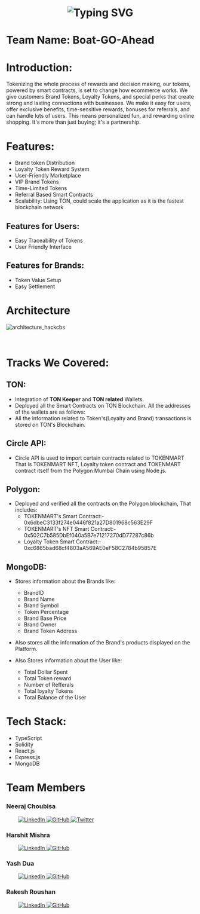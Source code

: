 <h1 align="center">
  <img src="https://readme-typing-svg.demolab.com?font=Fira+Code&weight=900&size=40&pause=1000&center=true&vCenter=true&width=900&lines=TokenMart" alt="Typing SVG" />
</h1>

<p align="center">
</p>

<h1> <b>Team Name</b>:  Boat-GO-Ahead </h1>


# Introduction:
Tokenizing the whole process of rewards and decision making, our tokens, powered by smart contracts, is set to change how ecommerce works. We give customers Brand Tokens, Loyalty Tokens, and special perks that create strong and lasting connections with businesses. We make it easy for users, offer exclusive benefits, time-sensitive rewards, bonuses for referrals, and can handle lots of users. This means personalized fun, and rewarding online shopping. It's more than just buying; it's a partnership.


# Features:

  * Brand token Distribution
  * Loyalty Token Reward System
  * User-Friendly Marketplace
  * VIP Brand Tokens
  * Time-Limited Tokens
  * Referral Based Smart Contracts
  * Scalability: Using TON, could scale the application as it is the fastest blockchain network

## Features for Users:

  * Easy Traceability of Tokens
  * User Friendly Interface

## Features for Brands:

  * Token Value Setup
  * Easy Settlement

# Architecture

![architecture_hackcbs](https://github.com/Kali-Decoder/hackCBS_6.0/assets/82640582/b8b474b8-462f-4538-8e74-4236cd47bbf3)

<br>

# Tracks We Covered:

 ## TON: 

  * Integration of **TON Keeper** and **TON related** Wallets.
  * Deployed all the Smart Contracts on TON Blockchain. All the addresses of the wallets are as follows:
  * All the information related to Token's(Loyalty and  Brand) transactions is stored on TON's Blockchain.

 ## Circle API:

  * Circle API is used to import certain contracts related to TOKENMART That is TOKENMART NFT, Loyalty token contract and TOKENMART contract itself from the Polygon Mumbai Chain using Node.js.

 ## Polygon:

  * Deployed and verified all the contracts on the Polygon blockchain, That includes:
    * TOKENMART's Smart Contract:- 0x6dbeC3133f274e0446f821a27D801968c563E29F
    * TOKENMART's NFT Smart Contract:- 0x502C7b585DbEf040a5B7e71217270dD77287c86b
    * Loyalty Token Smart Contract:- 0xc6865bad68cf4803aA569AE0eF58C2784b95857E

 ## MongoDB:
 
   * Stores information about the Brands like:
     * BrandID
     * Brand Name
     * Brand Symbol
     * Token Percentage
     * Brand Base Price
     * Brand Owner
     * Brand Token Address
    
   * Also stores all the information of the Brand's products displayed on the Platform.
   
   * Also Stores information about the User like:
      * Total Dollar Spent
      * Total Token reward
      * Number of Refferals
      * Total loyalty Tokens
      * Total Balance of the User


# Tech Stack:
* TypeScript
* Solidity
* React.js
* Express.js
* MongoDB


<div>
  <h1>Team Members</h1>

  <div>
    <h3>Neeraj Choubisa</h3>
    &emsp;&emsp;
    <a href="https://www.linkedin.com/in/neeraj-choubisa-a4952b202/">
      <img src="https://img.shields.io/badge/LinkedIn-0077B5?style=for-the-badge&logo=linkedin&logoColor=white" alt="LinkedIn">
    </a>
    <a href="https://github.com/Kali-Decoder">
      <img src="https://img.shields.io/badge/GitHub-100000?style=for-the-badge&logo=github&logoColor=white" alt="GitHub">
    </a>
    <a href="https://twitter.com/itsNikku876">
      <img src="https://img.shields.io/badge/Twitter-1DA1F2?style=for-the-badge&logo=twitter&logoColor=white" alt="Twitter">
    </a>
  </div>

  <div>
    <h3>Harshit Mishra</h3>
    &emsp;&emsp;
    <a href="https://www.linkedin.com/in/harshit-mishra-4b530b20b/">
      <img src="https://img.shields.io/badge/LinkedIn-0077B5?style=for-the-badge&logo=linkedin&logoColor=white" alt="LinkedIn">
    </a>
    <a href="https://github.com/HARSHITMISHRA655">
      <img src="https://img.shields.io/badge/GitHub-100000?style=for-the-badge&logo=github&logoColor=white" alt="GitHub">
    </a>
  </div>

  <div>
    <h3>Yash Dua</h3>
    &emsp;&emsp;
    <a href="https://www.linkedin.com/in/yash-dua-078392200/">
      <img src="https://img.shields.io/badge/LinkedIn-0077B5?style=for-the-badge&logo=linkedin&logoColor=white" alt="LinkedIn">
    </a>
    <a href="https://github.com/yashdua092">
      <img src="https://img.shields.io/badge/GitHub-100000?style=for-the-badge&logo=github&logoColor=white" alt="GitHub">
    </a>
  </div>

  <div>
    <h3>Rakesh Roushan</h3>
    &emsp;&emsp;
    <a href="https://www.linkedin.com/in/connect-roushan/">
      <img src="https://img.shields.io/badge/LinkedIn-0077B5?style=for-the-badge&logo=linkedin&logoColor=white" alt="LinkedIn">
    </a>
    <a href="https://github.com/Roshan23R">
      <img src="https://img.shields.io/badge/GitHub-100000?style=for-the-badge&logo=github&logoColor=white" alt="GitHub">
    </a>
  </div>
</div>

  
  
